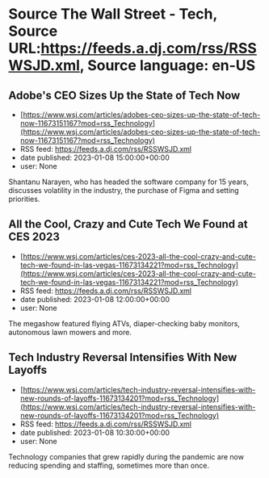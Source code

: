 # Source The Wall Street - Tech, Source URL:https://feeds.a.dj.com/rss/RSSWSJD.xml, Source language: en-US

## Adobe's CEO Sizes Up the State of Tech Now
 - [https://www.wsj.com/articles/adobes-ceo-sizes-up-the-state-of-tech-now-11673151167?mod=rss_Technology](https://www.wsj.com/articles/adobes-ceo-sizes-up-the-state-of-tech-now-11673151167?mod=rss_Technology)
 - RSS feed: https://feeds.a.dj.com/rss/RSSWSJD.xml
 - date published: 2023-01-08 15:00:00+00:00
 - user: None

Shantanu Narayen, who has headed the software company for 15 years, discusses volatility in the industry, the purchase of Figma and setting priorities.

## All the Cool, Crazy and Cute Tech We Found at CES 2023
 - [https://www.wsj.com/articles/ces-2023-all-the-cool-crazy-and-cute-tech-we-found-in-las-vegas-11673134221?mod=rss_Technology](https://www.wsj.com/articles/ces-2023-all-the-cool-crazy-and-cute-tech-we-found-in-las-vegas-11673134221?mod=rss_Technology)
 - RSS feed: https://feeds.a.dj.com/rss/RSSWSJD.xml
 - date published: 2023-01-08 12:00:00+00:00
 - user: None

The megashow featured flying ATVs, diaper-checking baby monitors, autonomous lawn mowers and more.

## Tech Industry Reversal Intensifies With New Layoffs
 - [https://www.wsj.com/articles/tech-industry-reversal-intensifies-with-new-rounds-of-layoffs-11673134201?mod=rss_Technology](https://www.wsj.com/articles/tech-industry-reversal-intensifies-with-new-rounds-of-layoffs-11673134201?mod=rss_Technology)
 - RSS feed: https://feeds.a.dj.com/rss/RSSWSJD.xml
 - date published: 2023-01-08 10:30:00+00:00
 - user: None

Technology companies that grew rapidly during the pandemic are now reducing spending and staffing, sometimes more than once.
